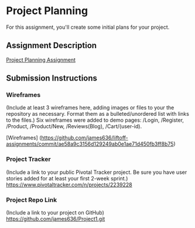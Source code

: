 # Project Planning
For this assignment, you'll create some initial plans for your project.

## Assignment Description
[Project Planning Assignment](https://education.launchcode.org/liftoff/assignments/planning/)

## Submission Instructions

### Wireframes

(Include at least 3 wireframes here, adding images or files to your the repository as necessary. Format them as a bulleted/unordered list with links to the files.)
Six wireframes were added to demo pages: /Login, /Register, /Product, /Product/New, /Reviews(Blog), /Cart/(user-id).

[Wireframes] (https://github.com/james636/liftoff-assignments/commit/ae58a9c3156d129249ab0e1ae71d450fb3ff8b75)

### Project Tracker

(Include a link to your public Pivotal Tracker project. Be sure you have user stories added for at least your first 2-week sprint.)
https://www.pivotaltracker.com/n/projects/2239228 
### Project Repo Link

(Include a link to your project on GitHub)
https://github.com/james636/Project1.git
